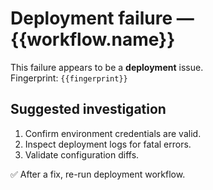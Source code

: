 # Deployment failure — {{workflow.name}}

This failure appears to be a **deployment** issue.  
Fingerprint: `{{fingerprint}}`

## Suggested investigation
1. Confirm environment credentials are valid.
2. Inspect deployment logs for fatal errors.
3. Validate configuration diffs.

✅ After a fix, re-run deployment workflow.
